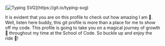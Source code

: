 [![Typing SVG](https://readme-typing-svg.herokuapp.com?font=&duration=5014&color=F7AAF4&vCenter=true&lines=Hello+and+welcome+to+my+GitHub+repo!)](https://git.io/typing-svg) 

It is evident that you are on this profile to check out how amazing I am 👀. Well, listen here buddy, this git profile is more than a place for me to show off my code. This profile is going to take you on a magical journey of growth 🌱 throughout my time at the School of Code. So buckle up and enjoy the ride 🌠!


<!--
**Sheb95/Sheb95** is a ✨ _special_ ✨ repository because its `README.md` (this file) appears on your GitHub profile.

Here are some ideas to get you started:

- 🔭 I’m currently working on ...
- 🌱 I’m currently learning ...
- 👯 I’m looking to collaborate on ...
- 🤔 I’m looking for help with ...
- 💬 Ask me about ...
- 📫 How to reach me: ...
- 😄 Pronouns: ...
- ⚡ Fun fact: ...
-->
